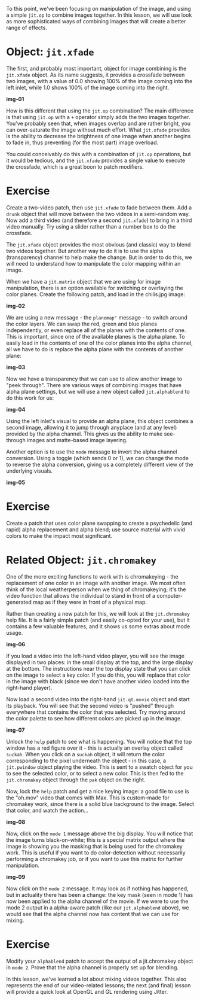 To this point, we've been focusing on manipulation of the image, and using a simple `jit.op` to combine images together. In this lesson, we will use look as more sophisticated ways of combining images that will create a better range of effects.

# Object: `jit.xfade`
The first, and probably most important, object for image combining is the `jit.xfade` object. As its name suggests, it provides a crossfade between two images, with a value of 0.0 showing 100% of the image coming into the left inlet, while 1.0 shows 100% of the image coming into the right.

**img-01**

How is this different that using the `jit.op` combination? The main difference is that using `jit.op` with a `+` operator simply adds the two images together. You've probably seen that, when images overlap and are rather bright, you can over-saturate the image without much effort. What `jit.xfade` provides is the ability to decrease the brightness of one image when another begins to fade in, thus preventing (for the most part) image overload.

You could conceivably do this with a combination of `jit.op` operations, but it would be tedious, and the `jit.xfade` provides a single value to execute the crossfade, which is a great boon to patch modifiers.

# Exercise
Create a two-video patch, then use `jit.xfade` to fade between them. Add a `drunk` object that will move between the two videos in a semi-random way. Now add a third video (and therefore a second `jit.xfade`) to bring in a third video manually. Try using a slider rather than a number box to do the crossfade.

The `jit.xfade` object provides the most obvious (and classic) way to blend two videos together. But another way to do it is to use the alpha (transparency) channel to help make the change. But in order to do this, we will need to understand how to manipulate the color mapping within an image.

When we have a `jit.matrix` object that we are using for image manipulation, there is an option available for switching or overlaying the color planes. Create the following patch, and load in the chilis.jpg image:

**img-02**

We are using a new message - the `planemap"` message - to switch around the color layers. We can swap the red, green and blue planes independently, or even replace all of the planes with the contents of one. This is important, since one of the available planes is the alpha plane. To easily load in the contents of one of the color planes into the alpha channel, all we have to do is replace the alpha plane with the contents of another plane:

**img-03**

Now we have a transparency that we can use to allow another image to "peek through". There are various ways of combining images that have alpha plane settings, but we will use a new object called `jit.alphablend` to do this work for us:

**img-04**

Using the left inlet's visual to provide an alpha plane, this object combines a second image, allowing it to jump through anyplace (and at any level) provided by the alpha channel. This gives us the ability to make see-through images and matte-based image layering.

Another option is to use the `mode` message to invert the alpha channel conversion. Using a toggle (which sends 0 or 1), we can change the mode to reverse the alpha conversion, giving us a completely different view of the underlying visuals.

**img-05**

# Exercise
Create a patch that uses color plane swapping to create a psychedelic (and rapid) alpha replacement and alpha blend; use source material with vivid colors to make the impact most significant.

# Related Object: `jit.chromakey`
One of the more exciting functions to work with is chromakeying - the replacement of one color in an image with another image. We most often think of the local weatherperson when we thing of chromakeying; it's the video function that allows the individual to stand in front of a computer-generated map as if they were in front of a physical map.

Rather than creating a new patch for this, we will look at the `jit.chromakey` help file. It is a fairly simple patch (and easily co-opted for your use), but it contains a few valuable features, and it shows us some extras about mode usage.

**img-06**

If you load a video into the left-hand video player, you will see the image displayed in two places: in the small display at the top, and the large display at the bottom. The instructions near the top display state that you can click on the image to select a key color. If you do this, you will replace that color in the image with black (since we don't have another video loaded into the right-hand player).

Now load a second video into the right-hand `jit.qt.movie` object and start its playback. You will see that the second video is "pushed" through everywhere that contains the color that you selected. Try moving around the color palette to see how different colors are picked up in the image.

**img-07**

Unlock the `help` patch to see what is happening. You will notice that the top window has a red figure over it - this is actually an overlay object called `suckah`. When you click on a `suckah` object, it will return the color corresponding to the pixel underneath the object - in this case, a `jit.pwindow` object playing the video. This is sent to a swatch object for you to see the selected color, or to select a new color. This is then fed to the `jit.chromakey` object through the `pak` object on the right.

Now, lock the `help` patch and get a nice keying image: a good file to use is the "oh.mov" video that comes with Max. This is custom-made for chromakey work, since there is a solid blue background to the image. Select that color, and watch the action...

**img-08**

Now, click on the `mode 1` message above the big display. You will notice that the image turns black-on-white; this is a special matrix output where the image is showing you the masking that is being used for the chromakey work. This is useful if you want to do color-detection without necessarily performing a chromakey job, or if you want to use this matrix for further manipulation.

**img-09**

Now click on the `mode 2` message. It may look as if nothing has happened, but in actuality there has been a change: the key mask (seen in mode 1) has now been applied to the alpha channel of the movie. If we were to use the mode 2 output in a alpha-aware patch (like our `jit.alphablend` above), we would see that the alpha channel now has content that we can use for mixing.

# Exercise
Modify your `alphablend` patch to accept the output of a jit.chromakey object in `mode 2`. Prove that the alpha channel is properly set up for blending.

In this lesson, we've learned a lot about mixing videos together. This also represents the end of our video-related lessons; the next (and final) lesson will provide a quick look at OpenGL and GL rendering using Jitter.
